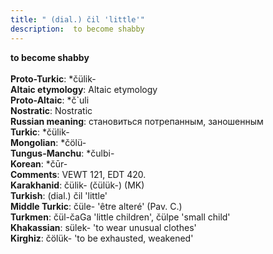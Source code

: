 ```yaml
---
title: " (dial.) čil 'little'"
description:  to become shabby
---
```

<p data-pagefind-weight="0.5">
<strong> to become shabby</strong><br><br>
<strong>Proto-Turkic</strong>:  *čülik-<br>
<strong>Altaic etymology</strong>:  Altaic etymology<br>
<strong> Proto-Altaic</strong>:  *č`uli<br>
<strong>Nostratic</strong>:  Nostratic<br>
<strong>Russian meaning</strong>:  становиться потрепанным, заношенным<br>
<strong>Turkic</strong>:  *čülik-<br>
<strong>Mongolian</strong>:  *čölü-<br>
<strong>Tungus-Manchu</strong>:  *čulbi-<br>
<strong>Korean</strong>:  *čūr-<br>
<strong>Comments</strong>:  VEWT 121, EDT 420.<br>
<strong>Karakhanid</strong>:  čülik- (čülük-) (MK)<br>
<strong>Turkish</strong>:  (dial.) čil 'little'<br>
<strong>Middle Turkic</strong>:  čüle- 'être alteré' (Pav. C.)<br>
<strong>Turkmen</strong>:  čül-čaGa 'little children', čülpe 'small child'<br>
<strong>Khakassian</strong>:  sülek- 'to wear unusual clothes'<br>
<strong>Kirghiz</strong>:  čölük- 'to be exhausted, weakened'<br>

</p>
